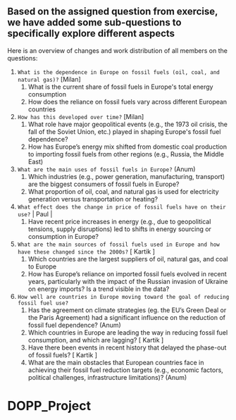 ## Based on the assigned question from exercise, we have added some sub-questions to specifically explore different aspects

Here is an overview of changes and work distribution of all members on the questions:

1. `What is the dependence in Europe on fossil fuels (oil, coal, and natural gas)?` [Milan]
   1. What is the current share of fossil fuels in Europe's total energy consumption
   2. How does the reliance on fossil fuels vary across different European countries
2. `How has this developed over time?` [Milan]
   1. What role have major geopolitical events (e.g., the 1973 oil crisis, the fall of the Soviet Union, etc.) played in shaping Europe's fossil fuel dependence?
   2. How has Europe’s energy mix shifted from domestic coal production to importing fossil fuels from other regions (e.g., Russia, the Middle East)
3. `What are the main uses of fossil fuels in Europe?` (Anum)
   1. Which industries (e.g., power generation, manufacturing, transport) are the biggest consumers of fossil fuels in Europe?
   2. What proportion of oil, coal, and natural gas is used for electricity generation versus transportation or heating?
4. `What effect does the change in price of fossil fuels have on their use?` | Paul |
   1. Have recent price increases in energy (e.g., due to geopolitical tensions, supply disruptions) led to shifts in energy sourcing or consumption in Europe?
5. `What are the main sources of fossil fuels used in Europe and how have these changed since the 2000s?` [ Kartik ]
   1. Which countries are the largest suppliers of oil, natural gas, and coal to Europe
   2. How has Europe’s reliance on imported fossil fuels evolved in recent years, particularly with the impact of the Russian invasion of Ukraine on energy imports? Is a trend visible in the data?
6. `How well are countries in Europe moving toward the goal of reducing fossil fuel use?`
   1. Has the agreement on climate strategies (eg. the EU’s Green Deal or the Paris Agreement) had a significant influence on the reduction of fossil fuel dependence? (Anum)
   2. Which countries in Europe are leading the way in reducing fossil fuel consumption, and which are lagging? [ Kartik ]
   3. Have there been events in recent history that delayed the phase-out of fossil fuels? [ Kartik ]
   4. What are the main obstacles that European countries face in achieving their fossil fuel reduction targets (e.g., economic factors, political challenges, infrastructure limitations)? (Anum)
# DOPP_Project
